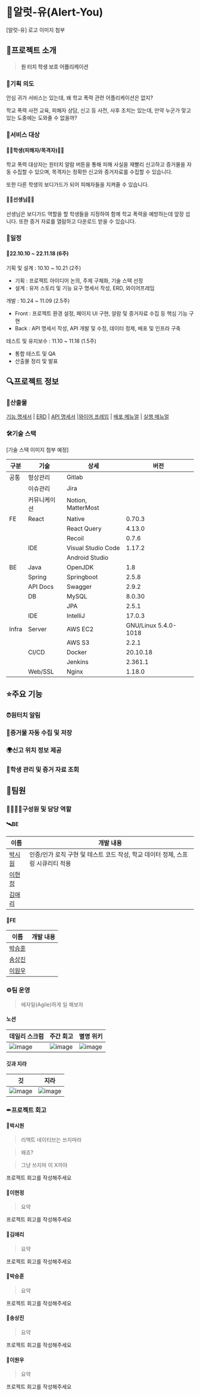 # 🚨알럿-유(Alert-You)

[알럿-유] 로고 이미지 첨부

## 🚀프로젝트 소개

>  #### 원 터치 학생 보호 어플리케이션


### 🤔기획 의도

안심 귀가 서비스는 있는데, 왜 학교 폭력 관련 어플리케이션은 없지?

학교 폭력 사전 교육, 피해자 상담, 신고 등 사전, 사후 조치는 있는데, 만약 누군가 맞고 있는 도중에는 도와줄 수 없을까?


### 🎯서비스 대상

#### 👩‍🎓학생(피해자/목격자)👨‍🎓

학교 폭력 대상자는 원터치 알람 버튼을 통해 피해 사실을 재빨리 신고하고 증거물을 자동 수집할 수 있으며, 목격자는 정확한 신고와 증거자료를 수집할 수 있습니다.

또한 다른 학생의 보디가드가 되어 피해자들을 지켜줄 수 있습니다.


#### 👨‍🏫선생님👩‍🏫

선생님은 보디가드 역할을 할 학생들을 지정하여 함께 학교 폭력을 예방하는데 앞장 섭니다. 또한 증거 자료를 열람하고 다운로드 받을 수 있습니다.

### 📅일정

#### 📌22.10.10 ~ 22.11.18 (6주)
기획 및 설계 : 10.10 ~ 10.21 (2주)
- 기획 : 프로젝트 아이디어 논의, 주제 구체화, 기술 스택 선정
- 설계 : 유저 스토리 및 기능 요구 명세서 작성, ERD, 와이어프레임

개발 : 10.24 ~ 11.09 (2.5주)
- Front : 프로젝트 환경 설정, 페이지 UI 구현, 알람 및 증거자료 수집 등 핵심 기능 구현 
- Back : API 명세서 작성, API 개발 및 수정, 데이터 정제, 배포 및 인프라 구축

테스트 및 유지보수 : 11.10 ~ 11.18 (1.5주)
- 통합 테스트 및 QA
- 산출물 정리 및 발표

## 🔍프로젝트 정보

### 🌼산출물

[기능 명세서]() | [ERD]() | [API 명세서]() |[와이어 프레임]() | [배포 메뉴얼]() | [실행 메뉴얼]() 

### 🛠기술 스택

[기술 스택 이미지 첨부 예정]

| 구분  | 기술   | 상세                  | 버전                   |
|-----|------|---------------------|----------------------|
| 공통  | 형상관리 | Gitlab              |
|   | 이슈관리 | Jira                |
|   | 커뮤니케이션 | Notion, MatterMost  |
| FE | React | Native | 0.70.3               |
|   |   | React Query | 4.13.0               |
|   |   | Recoil | 0.7.6                |
|   | IDE | Visual Studio Code | 1.17.2               |
|   |    | Android Studio |                      |
| BE | Java | OpenJDK | 1.8                  |
|   | Spring | Springboot | 2.5.8                |
|  | API Docs | Swagger | 2.9.2                |
|   | DB | MySQL | 8.0.30               |
|   |   | JPA | 2.5.1                |
|   | IDE | IntelliJ | 17.0.3               |
| Infra | Server | AWS EC2 | GNU/Linux 5.4.0-1018 |
|    |    |   AWS S3 | 2.2.1                |
|    | CI/CD | Docker | 20.10.18             |
|   |   | Jenkins | 2.361.1              |
|   | Web/SSL | Nginx | 1.18.0               |

## ⭐주요 기능

### ⏰원터치 알림


### 📸증거물 자동 수집 및 저장


### 🌍신고 위치 정보 제공


### 🔐학생 관리 및 증거 자료 조회


## 🤝팀원

### 🙋‍♂️🙋‍♀️구성원 및 담당 역할

#### 🛰BE

| 이름       | 개발 내용                                           |
| ---------- |-------------------------------------------------|
| [박시원]() | 인증/인가 로직 구현 및 테스트 코드 작성, 학교 데이터 정제, 스프링 시큐리티 적용 |
| [이현정]() |                                                 |
| [김애리]() |                                                 |

#### 🌈FE

| 이름       | 개발 내용 |
| ---------- | --------- |
| [박승훈]() |           |
| [송상진]() |           |
| [이원우]() |           |

### ⚙팀 운영
> 에자일(Agile)하게 일 해보자

#### 노션
| 데일리 스크럼 | 주간 회고 | 별명 위키                                                                                                           |
|----|-------|-----------------------------------------------------------------------------------------------------------------|
| ![image](https://user-images.githubusercontent.com/93081720/200457143-d1cdc6c2-795b-4304-b320-06bbf4345692.png) | ![image](https://user-images.githubusercontent.com/93081720/200458224-026dea4b-6cc7-4289-bb74-27fdaabe30e0.png) | ![image](https://user-images.githubusercontent.com/93081720/200458331-ceeb76e0-870b-4baa-97f7-54d7edbd1331.png) |

#### 깃과 지라
| 깃                                                                                                                |지라|
|------------------------------------------------------------------------------------------------------------------|---|
| ![image](https://user-images.githubusercontent.com/93081720/200459048-158fd784-0932-4857-a2ba-1813e42c243c.png)  | ![image](https://user-images.githubusercontent.com/93081720/200458554-b5216148-e447-4f7c-8466-a1d14c516dd2.png) |


### ✒프로젝트 회고

#### 🐸박시원

> 리액트 네이티브는 쓰지마라 

>왜죠? 

> 그냥 쓰지마 이 X끼야

프로젝트 회고를 작성해주세요

#### 🐀이현정

> 요약

프로젝트 회고를 작성해주세요

#### 🦔김애리

> 요약

프로젝트 회고를 작성해주세요

#### 🥔박승훈

> 요약

프로젝트 회고를 작성해주세요

#### 🦄송상진

> 요약

프로젝트 회고를 작성해주세요

#### 🦙이원우

> 요약

프로젝트 회고를 작성해주세요
